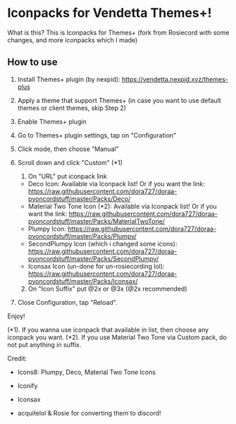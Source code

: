 # Iconpacks for Vendetta Themes+!

What is this? This is Iconpacks for Themes+ (fork from Rosiecord with some changes, and more iconpacks which I made)

## How to use

1. Install Themes+ plugin (by nexpid): https://vendetta.nexpid.xyz/themes-plus
2. Apply a theme that support Themes+
   (in case you want to use default themes or client themes, skip Step 2)
3. Enable Themes+ plugin
4. Go to Themes+ plugin settings, tap on "Configuration"
5. Click mode, then choose "Manual"
6. Scroll down and click "Custom" (*1)

    1. On "URL" put iconpack link
     - Deco Icon: Available via Iconpack list! Or if you want the link: https://raw.githubusercontent.com/dora727/doraa-pyoncordstuff/master/Packs/Deco/
     - Material Two Tone Icon (*2): Available via Iconpack list! Or if you want the link: https://raw.githubusercontent.com/dora727/doraa-pyoncordstuff/master/Packs/MaterialTwoTone/
     - Plumpy Icon: https://raw.githubusercontent.com/dora727/doraa-pyoncordstuff/master/Packs/Plumpy/
     - SecondPlumpy Icon (which i changed some icons): https://raw.githubusercontent.com/dora727/doraa-pyoncordstuff/master/Packs/SecondPlumpy/
     - Iconsax Icon (un-done for un-rosiecording lol): https://raw.githubusercontent.com/dora727/doraa-pyoncordstuff/master/Packs/Iconsax/
    2. On "Icon Suffix" put @2x or @3x (@2x recommended)
6. Close Configuration, tap "Reload".

Enjoy!

(*1). If you wanna use iconpack that available in list, then choose any iconpack you want.
(*2). If you use Material Two Tone via Custom pack, do not put anything in suffix.



Credit:

- Icons8: Plumpy, Deco, Material Two Tone Icons

- Iconify

- Iconsax

- acquitelol & Rosie for converting them to discord!
